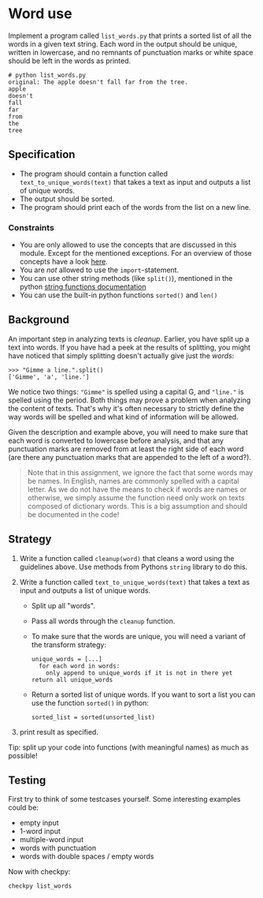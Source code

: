 # Word use

Implement a program called `list_words.py` that prints a sorted list of all the words in a given text string. Each word in the output should be unique, written in lowercase, and no remnants of punctuation marks or white space should be left in the words as printed.

    # python list_words.py
    original: The apple doesn't fall far from the tree.
    apple
    doesn't
    fall
    far
    from
    the
    tree

## Specification

* The program should contain a function called `text_to_unique_words(text)` that takes a text as input and outputs a list of unique words.
* The output should be sorted.
* The program should print each of the words from the list on a new line.


### Constraints

* You are only allowed to use the concepts that are discussed in this module. Except for the mentioned exceptions.
For an overview of those concepts have a look [here](/python/en/overview).
* You are *not* allowed to use the `import`-statement.
* You can use other string methods (like `split()`), mentioned in the python [string functions documentation](https://docs.python.org/3.7/library/stdtypes.html#string-methods)
* You can use the built-in python functions `sorted()` and `len()`

## Background

An important step in analyzing texts is *cleanup*. Earlier, you have split up a text into words. If you have had a peek at the results of splitting, you might have noticed that simply splitting doesn't actually give just the *words*:

    >>> "Gimme a line.".split()
    ['Gimme', 'a', 'line.']

We notice two things: `"Gimme"` is spelled using a capital G, and `"line."` is spelled using the period. Both things may prove a problem when analyzing the content of texts. That's why it's often necessary to strictly define the way words will be spelled and what kind of information will be allowed.

Given the description and example above, you will need to make sure that each word is converted to lowercase before analysis, and that any punctuation marks are removed from at least the right side of each word (are there any punctuation marks that are appended to the left of a word?).

> Note that in this assignment, we ignore the fact that some words may be names. In English, names are commonly spelled with a capital letter. As we do not have the means to check if words are names or otherwise, we simply assume the function need only work on texts composed of dictionary words. This is a big assumption and should be documented in the code!


## Strategy


1. Write a function called `cleanup(word)` that cleans a word using the guidelines above. Use methods from Pythons `string` library to do this.

2. Write a function called `text_to_unique_words(text)` that takes a text as input and outputs a list of unique words.

    * Split up all "words".
    * Pass all words through the `cleanup` function.
    * To make sure that the words are unique, you will need a variant of the transform strategy:

          unique_words = [...]
            for each word in words:
              only append to unique_words if it is not in there yet
          return all unique_words

    * Return a sorted list of unique words. If you want to sort a list you can use the function `sorted()` in python:

          sorted_list = sorted(unsorted_list)

3. print result as specified.

Tip: split up your code into functions (with meaningful names) as much as possible!


## Testing

First try to think of some testcases yourself. Some interesting examples could be:

- empty input
- 1-word input
- multiple-word input
- words with punctuation
- words with double spaces / empty words

Now with checkpy:

    checkpy list_words
